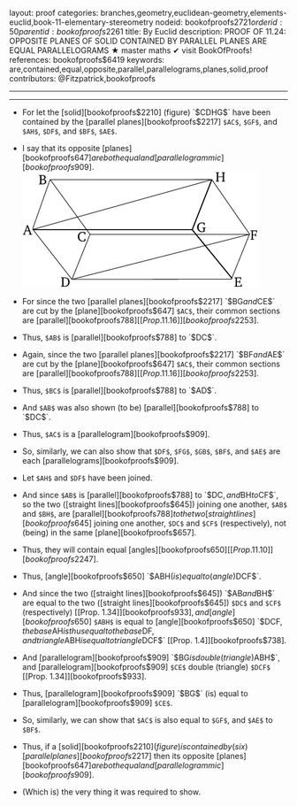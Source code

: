 layout: proof
categories: branches,geometry,euclidean-geometry,elements-euclid,book-11-elementary-stereometry
nodeid: bookofproofs$2721
orderid: 50
parentid: bookofproofs$2261
title: By Euclid
description: PROOF OF 11.24: OPPOSITE PLANES OF SOLID CONTAINED BY PARALLEL PLANES ARE EQUAL PARALLELOGRAMS &#9733; master maths &#10004; visit BookOfProofs!
references: bookofproofs$6419
keywords: are,contained,equal,opposite,parallel,parallelograms,planes,solid,proof
contributors: @Fitzpatrick,bookofproofs


---


---



* For let the [solid][bookofproofs$2210] (figure) `$CDHG$` have been contained by the [parallel planes][bookofproofs$2217] `$AC$`, `$GF$`, and `$AH$`, `$DF$`, and `$BF$`, `$AE$`.
* I say that its opposite [planes][bookofproofs$647] are both equal and [parallelogrammic][bookofproofs$909].
![fig24e](https://github.com/bookofproofs/bookofproofs.github.io/blob/main/_sources/_assets/images/euclid/Book11/fig24e.png?raw=true)

* For since the two [parallel planes][bookofproofs$2217] `$BG$` and `$CE$` are cut by the [plane][bookofproofs$647] `$AC$`, their common sections are [parallel][bookofproofs$788] [[Prop. 11.16]][bookofproofs$2253].
* Thus, `$AB$` is [parallel][bookofproofs$788] to `$DC$`.
* Again, since the two [parallel planes][bookofproofs$2217] `$BF$` and `$AE$` are cut by the [plane][bookofproofs$647] `$AC$`, their common sections are [parallel][bookofproofs$788] [[Prop. 11.16]][bookofproofs$2253].
* Thus, `$BC$` is [parallel][bookofproofs$788] to `$AD$`.
* And `$AB$` was also shown (to be) [parallel][bookofproofs$788] to `$DC$`.
* Thus, `$AC$` is a [parallelogram][bookofproofs$909].
* So, similarly, we can also show that `$DF$`, `$FG$`, `$GB$`, `$BF$`, and `$AE$` are each [parallelograms][bookofproofs$909].
* Let `$AH$` and `$DF$` have been joined.
* And since `$AB$` is [parallel][bookofproofs$788] to `$DC$`, and `$BH$` to `$CF$`, so the two ([straight lines][bookofproofs$645]) joining one another, `$AB$` and `$BH$`, are [parallel][bookofproofs$788] to the two [straight lines][bookofproofs$645] joining one another, `$DC$` and `$CF$` (respectively), not (being) in the same [plane][bookofproofs$657].
* Thus, they will contain equal [angles][bookofproofs$650] [[Prop. 11.10]][bookofproofs$2247].
* Thus, [angle][bookofproofs$650] `$ABH$` (is) equal to (angle) `$DCF$`.
* And since the two ([straight lines][bookofproofs$645]) `$AB$` and `$BH$` are equal to the two ([straight lines][bookofproofs$645]) `$DC$` and `$CF$` (respectively) [[Prop. 1.34]][bookofproofs$933], and [angle][bookofproofs$650] `$ABH$` is equal to [angle][bookofproofs$650] `$DCF$`, the base `$AH$` is thus equal to the base `$DF$`, and triangle `$ABH$` is equal to triangle `$DCF$` [[Prop. 1.4]][bookofproofs$738].
* And [parallelogram][bookofproofs$909] `$BG$` is double (triangle) `$ABH$`, and [parallelogram][bookofproofs$909] `$CE$` double (triangle) `$DCF$` [[Prop. 1.34]][bookofproofs$933].
* Thus, [parallelogram][bookofproofs$909] `$BG$` (is) equal to [parallelogram][bookofproofs$909] `$CE$`.
* So, similarly, we can show that `$AC$` is also equal to `$GF$`, and `$AE$` to `$BF$`.
* Thus, if a [solid][bookofproofs$2210] (figure) is contained by (six) [parallel planes][bookofproofs$2217] then its opposite [planes][bookofproofs$647] are both equal and [parallelogrammic][bookofproofs$909].
* (Which is) the very thing it was required to show.
